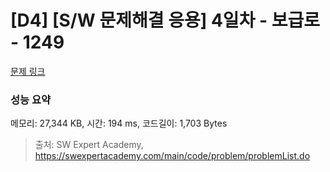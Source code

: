 # [D4] [S/W 문제해결 응용] 4일차 - 보급로 - 1249 

[문제 링크](https://swexpertacademy.com/main/code/problem/problemDetail.do?contestProbId=AV15QRX6APsCFAYD) 

### 성능 요약

메모리: 27,344 KB, 시간: 194 ms, 코드길이: 1,703 Bytes



> 출처: SW Expert Academy, https://swexpertacademy.com/main/code/problem/problemList.do